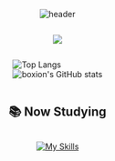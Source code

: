 <div style="display: flex; flex-direction: column; align-items: center;">

![header](https://capsule-render.vercel.app/api?type=rounded&color=timeGradient&text=Welcome%20to%20Boxion's%20GitHub!%20👩‍💻&animation=twinkling&fontSize=40&fontAlignY=50&fontAlign=50&height=130)

<a href="https://hits.seeyoufarm.com"><img src="https://hits.seeyoufarm.com/api/count/incr/badge.svg?url=https%3A%2F%2Fgithub.com%2Fboxion&count_bg=%2379C83D&title_bg=%2369655C&icon=iconify.svg&icon_color=%2377FF9F&title=GITHUB&edge_flat=false"/></a>

![Top Langs](https://github-readme-stats.vercel.app/api/top-langs/?username=boxion&layout=compact&theme=dark)
<br>
![boxion's GitHub stats](https://github-readme-stats.vercel.app/api?username=boxion&show_icons=true&theme=radical)

## 📚 Now Studying

[![My Skills](https://skillicons.dev/icons?i=react,css,html,js,idea,androidstudio&theme=dark)](https://skillicons.dev)

</div>

  <!-- 
  <p><strong>📌Main</strong></p>
    <div>
        <img src="https://img.shields.io/badge/React-20232A?style=for-the-badge&logo=react&logoColor=white">
        <img src="https://img.shields.io/badge/Java-007396?style=for-the-badge&logo=Java&logoColor=white">
        <img src="https://img.shields.io/badge/html5-E34F26?style=for-the-badge&logo=html5&logoColor=white">  
        <img src="https://img.shields.io/badge/css-1572B6?style=for-the-badge&logo=css3&logoColor=white">
        <img src="https://img.shields.io/badge/javascript-F7DF1E?style=for-the-badge&logo=javascript&logoColor=white">
    </div>
    <br>
    <p><strong>📌Used at Least Once</strong></p>
    <div>
        <img src="https://img.shields.io/badge/firebase-FFCA28?style=for-the-badge&logo=firebase&logoColor=white">
        <img src="https://img.shields.io/badge/mysql-4479A1?style=for-the-badge&logo=mysql&logoColor=white">
        <br>
        <img src="https://img.shields.io/badge/GitHub-100000?style=for-the-badge&logo=github&logoColor=white">
        <img src="https://img.shields.io/badge/Eclipse-2C2255?style=for-the-badge&logo=Eclipse%20IDE&logoColor=white">
        <img src="https://img.shields.io/badge/IntelliJ_IDEA-000000.svg?style=for-the-badge&logo=intellij-idea&logoColor=white">
        <img src="https://img.shields.io/badge/Node.js-43853D?style=for-the-badge&logo=node.js&logoColor=white">
        <br>
        <img src="https://img.shields.io/badge/Visual_Studio_Code-0078D4?style=for-the-badge&logo=visual%20studio%20code&logoColor=white">
        <img src="https://img.shields.io/badge/Visual_Studio-5C2D91?style=for-the-badge&logo=visual%20studio&logoColor=white">
        <img src="https://img.shields.io/badge/C-00599C?style=for-the-badge&logo=c&logoColor=white">
        <img src="https://img.shields.io/badge/C%2B%2B-00599C?style=for-the-badge&logo=c%2B%2B&logoColor=white">
        <br>
        <img src="https://img.shields.io/badge/linux-FCC624?style=for-the-badge&logo=linux&logoColor=white">
        <img src="https://img.shields.io/badge/apache tomcat-F8DC75?style=for-the-badge&logo=apachetomcat&logoColor=white">
        <img src="https://img.shields.io/badge/Powershell-2CA5E0?style=for-the-badge&logo=powershell&logoColor=white">
        <br>
        <img src="https://img.shields.io/badge/Andoid Studio-3DDC84?style=for-the-badge&logo=android studio&logoColor=white">
        <img src="https://img.shields.io/badge/python-3776AB?style=for-the-badge&logo=python&logoColor=white"> 
        <img src="https://img.shields.io/badge/Kotlin-7F52FF?style=for-the-badge&logo=kotlin&logoColor=white">
        <img src="https://img.shields.io/badge/OpenCV-5C3EE8?style=for-the-badge&logo=opencv&logoColor=white">
</div><br> -->
</div>
